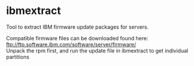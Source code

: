 ibmextract
==========
Tool to extract IBM firmware update packages for servers.

Compatible firmware files can be downloaded found here: ftp://ftp.software.ibm.com/software/server/firmware/<br>
Unpack the rpm first, and run the update file in ibmextract to get individual partitions
